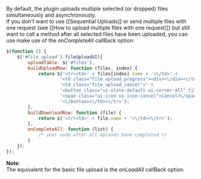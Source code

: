 By default, the plugin uploads multiple selected (or dropped) files simultaneously and asynchronously.  
If you don't want to use [[Sequential Uploads]] or send multiple files with one request (see [[How to upload multiple files with one request]]) but still want to call a method after all selected files have been uploaded, you can use make use of the *onCompleteAll* callBack option:
```js
$(function () {
    $('#file_upload').fileUploadUI({
        uploadTable: $('#files'),
        buildUploadRow: function (files, index) {
            return $('<tr><td>' + files[index].name + '<\/td>' +
                    '<td class="file_upload_progress"><div><\/div><\/td>' +
                    '<td class="file_upload_cancel">' +
                    '<button class="ui-state-default ui-corner-all" title="Cancel">' +
                    '<span class="ui-icon ui-icon-cancel">Cancel<\/span>' +
                    '<\/button><\/td><\/tr>');
        },
        buildDownloadRow: function (file) {
            return $('<tr><td>' + file.name + '<\/td><\/tr>');
        },
        onCompleteAll: function (list) {
            /* your code after all uplaods have completed */
        }
    });
});
```

**Note**:  
The equivalent for the basic file upload is the *onLoadAll* callBack option.